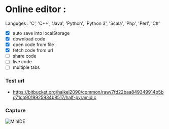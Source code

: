 # Online editor : 
Languges : 'C', 'C++', 'Java', 'Python', 'Python 3', 'Scala', 'Php', 'Perl', 'C#' 
- [x] auto save into localStorage
- [x] download code
- [x] open code from file
- [x] fetch code from url
- [ ] share code
- [ ] live code
- [ ] multiple tabs

### Test url
- https://bitbucket.org/haikel2090/common/raw/7fd22baa849349914b5bd71cb9019925934b8517/half-pyramid.c

### Capture
![MinIDE](https://i.ibb.co/H7nmHr4/Annotation-2020-01-19-233738.png)